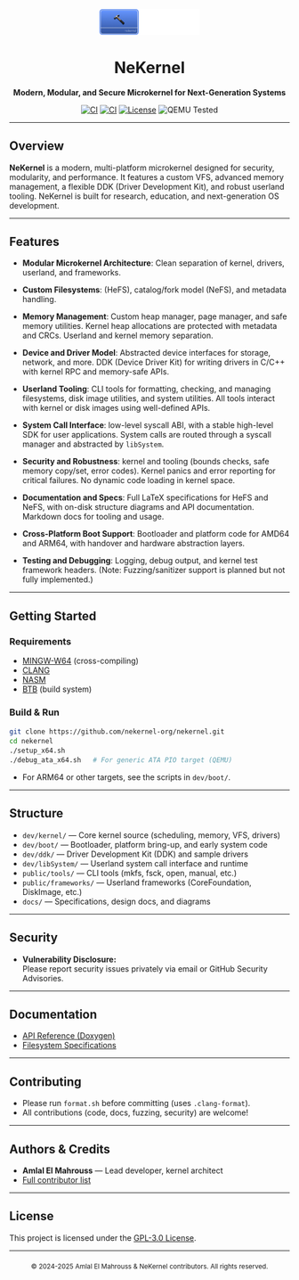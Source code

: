 <!-- Read Me of NeKernel -->

<div align="center">
  <img src="meta/png/nekernel.png" alt="NeKernel Logo" width="180"/>
  <h1>NeKernel</h1>
  <p>
    <b>Modern, Modular, and Secure Microkernel for Next-Generation Systems</b>
  </p>
  <p>
    <a href="https://github.com/amlel-el-mahrouss/nekernel/actions/workflows/boot-pio.yml"><img src="https://github.com/amlel-el-mahrouss/nekernel/actions/workflows/boot-pio.yml/badge.svg" alt="CI"></a>
    <a href="https://github.com/amlel-el-mahrouss/nekernel/actions/workflows/kernel-ahci.yml"><img src="https://github.com/amlel-el-mahrouss/nekernel/actions/workflows/kernel-ahci.yml/badge.svg" alt="CI"></a>
    <a href="LICENSE"><img src="https://img.shields.io/badge/license-GPL--3.0-blue.svg" alt="License"></a>
    <img src="https://img.shields.io/badge/QEMU-Tested-success" alt="QEMU Tested">
  </p>
</div>

---

## Overview

**NeKernel** is a modern, multi-platform microkernel designed for security, modularity, and performance. It features a custom VFS, advanced memory management, a flexible DDK (Driver Development Kit), and robust userland tooling. NeKernel is built for research, education, and next-generation OS development.

---

## Features

- **Modular Microkernel Architecture**: Clean separation of kernel, drivers, userland, and frameworks. 

- **Custom Filesystems**: (HeFS), catalog/fork model (NeFS), and metadata handling.

- **Memory Management**: Custom heap manager, page manager, and safe memory utilities. Kernel heap allocations are protected with metadata and CRCs. Userland and kernel memory separation.

- **Device and Driver Model**: Abstracted device interfaces for storage, network, and more. DDK (Device Driver Kit) for writing drivers in C/C++ with kernel RPC and memory-safe APIs.

- **Userland Tooling**: CLI tools for formatting, checking, and managing filesystems, disk image utilities, and system utilities. All tools interact with kernel or disk images using well-defined APIs.

- **System Call Interface**: low-level syscall ABI, with a stable high-level SDK for user applications. System calls are routed through a syscall manager and abstracted by `libSystem`.

- **Security and Robustness**: kernel and tooling (bounds checks, safe memory copy/set, error codes). Kernel panics and error reporting for critical failures. No dynamic code loading in kernel space.

- **Documentation and Specs**: Full LaTeX specifications for HeFS and NeFS, with on-disk structure diagrams and API documentation. Markdown docs for tooling and usage.

- **Cross-Platform Boot Support**: Bootloader and platform code for AMD64 and ARM64, with handover and hardware abstraction layers.

- **Testing and Debugging**: Logging, debug output, and kernel test framework headers. (Note: Fuzzing/sanitizer support is planned but not fully implemented.)

---

## Getting Started

### **Requirements**
- [MINGW-W64](https://www.mingw-w64.org/) (cross-compiling)
- [CLANG](https://clang.llvm.org/)
- [NASM](https://nasm.us/)
- [BTB](https://github.com/nekernel-org/btb) (build system)

### **Build & Run**

```sh
git clone https://github.com/nekernel-org/nekernel.git
cd nekernel
./setup_x64.sh
./debug_ata_x64.sh   # For generic ATA PIO target (QEMU)
```

- For ARM64 or other targets, see the scripts in `dev/boot/`.

---

## Structure

- `dev/kernel/` — Core kernel source (scheduling, memory, VFS, drivers)
- `dev/boot/` — Bootloader, platform bring-up, and early system code
- `dev/ddk/` — Driver Development Kit (DDK) and sample drivers
- `dev/libSystem/` — Userland system call interface and runtime
- `public/tools/` — CLI tools (mkfs, fsck, open, manual, etc.)
- `public/frameworks/` — Userland frameworks (CoreFoundation, DiskImage, etc.)
- `docs/` — Specifications, design docs, and diagrams

---

## Security

- **Vulnerability Disclosure:**  
  Please report security issues privately via email or GitHub Security Advisories.

---

## Documentation

- [API Reference (Doxygen)](https://nekernel-org.github.io/docs/)
- [Filesystem Specifications](docs/tex/)

---

## Contributing

- Please run `format.sh` before committing (uses `.clang-format`).
- All contributions (code, docs, fuzzing, security) are welcome!

---

## Authors & Credits

- **Amlal El Mahrouss** — Lead developer, kernel architect
- [Full contributor list](https://github.com/nekernel-org/nekernel/graphs/contributors)

---

## License

This project is licensed under the [GPL-3.0 License](LICENSE).

---

<div align="center">
  <sub>
    &copy; 2024-2025 Amlal El Mahrouss & NeKernel contributors. All rights reserved.
  </sub>
</div>
